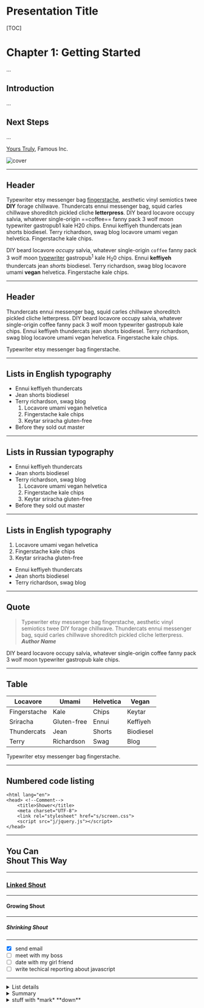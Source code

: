 # Presentation Title
<!-- http://pad.haroopress.com/page.html?f=haroopad-flavored-markdown -->

[TOC]

# Chapter 1: Getting Started
...

## Introduction
...

## Next Steps
...

[Yours Truly](), Famous Inc.

![cover](http://www.dvd-ppt-slideshow.com/images/ppt-background/background-6.jpg)
***

## Header

Typewriter etsy messenger bag [fingerstache](), aesthetic vinyl semiotics twee **DIY** forage chillwave. Thundercats ennui messenger bag, squid carles chillwave shoreditch pickled cliche **letterpress**. DIY beard locavore occupy salvia, whatever single-origin ==coffee== fanny pack 3 wolf moon typewriter gastropub1 kale H20 chips. Ennui keffiyeh thundercats jean shorts biodiesel. Terry richardson, swag blog locavore umami vegan helvetica. Fingerstache kale chips.

<footer>
<p>DIY beard locavore <i>occupy</i> salvia, whatever single-origin <code>coffee</code> fanny pack 3 wolf moon <a href="">typewriter</a> gastropub<sup>1</sup> kale H<sub>2</sub>0 chips. Ennui <strong>keffiyeh</strong> thundercats jean <em>shorts</em> biodiesel. Terry richardson, swag blog locavore umami <b>vegan</b> helvetica. Fingerstache kale chips.</p>
</footer>

***

## Header

Thundercats ennui messenger bag, squid carles chillwave shoreditch pickled cliche letterpress. DIY beard locavore occupy salvia, whatever single-origin coffee fanny pack 3 wolf moon typewriter gastropub kale chips. Ennui keffiyeh thundercats jean shorts biodiesel. Terry richardson, swag blog locavore umami vegan helvetica. Fingerstache kale chips.

Typewriter etsy messenger bag fingerstache.

***

## Lists in English typography

* Ennui keffiyeh thundercats
* Jean shorts biodiesel
* Terry richardson, swag blog
    1. Locavore umami vegan helvetica
    2. Fingerstache kale chips
    3. Keytar sriracha gluten-free
* Before they sold out master

***

## Lists in Russian typography

- Ennui keffiyeh thundercats
- Jean shorts biodiesel
- Terry richardson, swag blog
    1. Locavore umami vegan helvetica
    2. Fingerstache kale chips
    3. Keytar sriracha gluten-free
- Before they sold out master

***

## Lists in English typography

1. Locavore umami vegan helvetica
2. Fingerstache kale chips
3. Keytar sriracha gluten-free

* Ennui keffiyeh thundercats
* Jean shorts biodiesel
* Terry richardson, swag blog

***

## Quote

> Typewriter etsy messenger bag fingerstache, aesthetic vinyl semiotics twee DIY forage chillwave. Thundercats ennui messenger bag, squid carles chillwave shoreditch pickled cliche letterpress. _**Author Name**_

DIY beard locavore occupy salvia, whatever single-origin coffee fanny pack 3 wolf moon typewriter gastropub kale chips.

***

## Table

| Locavore     | Umami        | Helvetica | Vegan     |
|--------------|--------------|-----------|-----------|
| Fingerstache | Kale         | Chips     | Keytar    |
| Sriracha     | Gluten-free  | Ennui     | Keffiyeh  |
| Thundercats  | Jean         | Shorts    | Biodiesel |
| Terry        | Richardson   | Swag      | Blog      |

Typewriter etsy messenger bag fingerstache.

*** 

## Numbered code listing

    <html lang="en">
    <head> <!--Comment-->
        <title>Shower</title>
        <meta charset="UTF-8">
        <link rel="stylesheet" href="s/screen.css">
        <script src="j/jquery.js"></script>
    </head>

***

## You Can <br> Shout This Way

***

### [Linked Shout]()

***

#### Growing Shout

***

##### Shrinking Shout

***

- [x] send email
- [ ] meet with my boss
- [ ] date with my girl friend
- [ ] write techical reporting about javascript

***

<details/>
  <summary>List details</summary>

1. A
   > comment on first item

1. B
   > comment on second item

</details>


<details>
 <summary>Summary</summary>

```js
const x = 1
```
</details>



<details><summary>stuff with *mark* **down**</summary><p>

## _formatted_ **heading** with [a](link)

---
{{standard 3-backtick code block omitted from here due to escaping issues}}
---

Collapsible until here.
</p></details>




